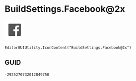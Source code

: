 # BuildSettings.Facebook@2x
![](/img/BuildSettings.Facebook@2x.png)

``` CSharp
EditorGUIUtility.IconContent("BuildSettings.Facebook@2x")
```
## GUID
```
-2925270732012849750
```
